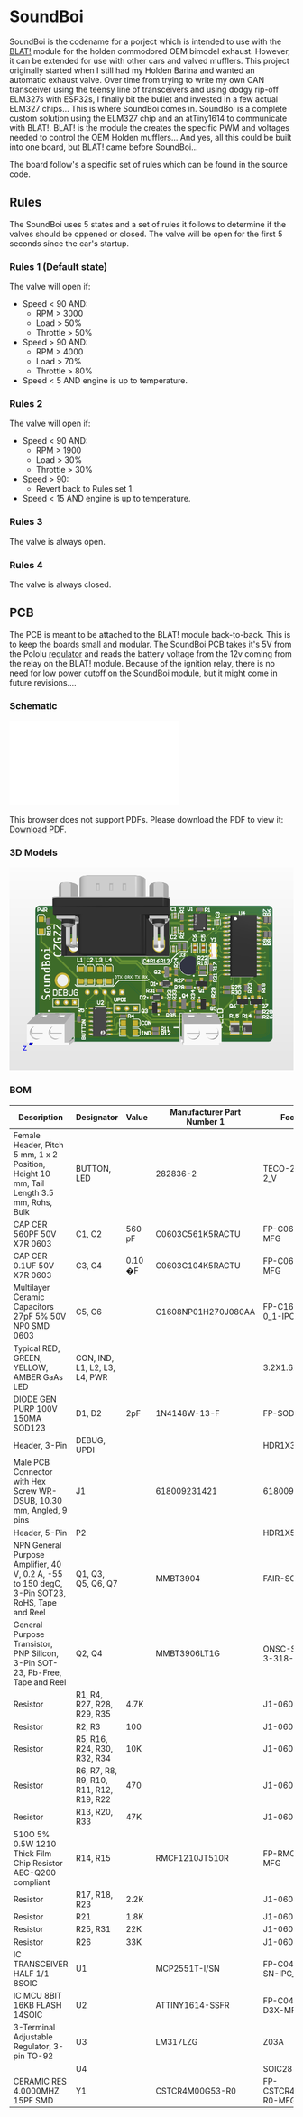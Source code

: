 # SoundBoi
SoundBoi is the codename for a porject which is intended to use with the [BLAT!](https://github.com/hamgzz/BLAT) module for the holden commodored OEM bimodel exhaust. However, it can be extended for use with other cars and valved mufflers. This project originally started when I still had my Holden Barina and wanted an automatic exhaust valve. Over time from trying to write my own CAN transceiver using the teensy line of transceivers and using dodgy rip-off ELM327s with ESP32s, I finally bit the bullet and invested in a few actual ELM327 chips... This is where SoundBoi comes in. SoundBoi is a complete custom solution using the ELM327 chip and an atTiny1614 to communicate with BLAT!. BLAT! is the module the creates the specific PWM and voltages needed to control the OEM Holden mufflers... And yes, all this could be built into one board, but BLAT! came before SoundBoi...

The board follow's a specific set of rules which can be found in the source code.

## Rules
The SoundBoi uses 5 states and a set of rules it follows to determine if the valves should be oppened or closed.
The valve will be open for the first 5 seconds since the car's startup.

### Rules 1 (Default state)
The valve will open if:
 - Speed < 90 AND:
 	- RPM       > 3000
 	- Load      > 50%
 	- Throttle  > 50%
 - Speed > 90 AND:
	- RPM       > 4000
	- Load      > 70%
	- Throttle  > 80%
 - Speed < 5 AND engine is up to temperature.

### Rules 2
The valve will open if:
 - Speed < 90 AND:
	- RPM       > 1900
	- Load      > 30%
	- Throttle  > 30%
 - Speed > 90:
	- Revert back to Rules set 1.
 - Speed < 15 AND engine is up to temperature.

### Rules 3
The valve is always open.

### Rules 4
The valve is always closed.

## PCB

The PCB is meant to be attached to the BLAT! module back-to-back. This is to keep the boards small and modular. The SoundBoi PCB takes it's 5V from the Pololu [regulator](https://www.pololu.com/product/2843) and reads the battery voltage from the 12v coming from the relay on the BLAT! module. Because of the ignition relay, there is no need for low power cutoff on the SoundBoi module, but it might come in future revisions....

### Schematic

<object data="PCB/SoundBoi/SoundBoi.pdf" type="application/pdf" width="700px" height="700px">
    <embed src="PCB/SoundBoi/SoundBoi.pdf">
        <p>This browser does not support PDFs. Please download the PDF to view it: <a href="PCB/SoundBoi/SoundBoi.pdf">Download PDF</a>.</p>
    </embed>
</object>

### 3D Models
![alt text](PCB1.png)

### BOM

|Description                                                                                  |Designator                             |Value  |Manufacturer Part Number 1|Footprint             |Quantity|
|---------------------------------------------------------------------------------------------|---------------------------------------|-------|--------------------------|----------------------|--------|
|Female Header, Pitch 5 mm, 1 x 2 Position, Height 10 mm, Tail Length 3.5 mm, Rohs, Bulk      |BUTTON, LED                            |       |282836-2                  |TECO-282836-2_V       |2       |
|CAP CER 560PF 50V X7R 0603                                                                   |C1, C2                                 |560 pF |C0603C561K5RACTU          |FP-C0603C-CF-MFG      |2       |
|CAP CER 0.1UF 50V X7R 0603                                                                   |C3, C4                                 |0.10 �F|C0603C104K5RACTU          |FP-C0603C-CF-MFG      |2       |
|Multilayer Ceramic Capacitors 27pF  5% 50V NP0 SMD 0603                                      |C5, C6                                 |       |C1608NP01H270J080AA       |FP-C1608-080-0_1-IPC_A|2       |
|Typical RED, GREEN, YELLOW, AMBER GaAs LED                                                   |CON, IND, L1, L2, L3, L4, PWR          |       |                          |3.2X1.6X1.1           |7       |
|DIODE GEN PURP 100V 150MA SOD123                                                             |D1, D2                                 |2pF    |1N4148W-13-F              |FP-SOD123-MFG         |2       |
|Header, 3-Pin                                                                                |DEBUG, UPDI                            |       |                          |HDR1X3                |2       |
|Male PCB Connector with Hex Screw WR-DSUB, 10.30 mm, Angled, 9 pins                          |J1                                     |       |618009231421              |618009231421          |1       |
|Header, 5-Pin                                                                                |P2                                     |       |                          |HDR1X5                |1       |
|NPN General Purpose Amplifier, 40 V, 0.2 A, -55 to 150 degC, 3-Pin SOT23, RoHS, Tape and Reel|Q1, Q3, Q5, Q6, Q7                     |       |MMBT3904                  |FAIR-SOT23-3_V        |5       |
|General Purpose Transistor, PNP Silicon, 3-Pin SOT-23, Pb-Free, Tape and Reel                |Q2, Q4                                 |       |MMBT3906LT1G              |ONSC-SOT-23-3-318-08_V|2       |
|Resistor                                                                                     |R1, R4, R27, R28, R29, R35             |4.7K   |                          |J1-0603               |6       |
|Resistor                                                                                     |R2, R3                                 |100    |                          |J1-0603               |2       |
|Resistor                                                                                     |R5, R16, R24, R30, R32, R34            |10K    |                          |J1-0603               |6       |
|Resistor                                                                                     |R6, R7, R8, R9, R10, R11, R12, R19, R22|470    |                          |J1-0603               |9       |
|Resistor                                                                                     |R13, R20, R33                          |47K    |                          |J1-0603               |3       |
|510O  5% 0.5W 1210 Thick Film Chip Resistor AEC-Q200 compliant                               |R14, R15                               |       |RMCF1210JT510R            |FP-RMCF1210-MFG       |2       |
|Resistor                                                                                     |R17, R18, R23                          |2.2K   |                          |J1-0603               |3       |
|Resistor                                                                                     |R21                                    |1.8K   |                          |J1-0603               |1       |
|Resistor                                                                                     |R25, R31                               |22K    |                          |J1-0603               |2       |
|Resistor                                                                                     |R26                                    |33K    |                          |J1-0603               |1       |
|IC TRANSCEIVER HALF 1/1 8SOIC                                                                |U1                                     |       |MCP2551T-I/SN             |FP-C04-057-SN-IPC_B   |1       |
|IC MCU 8BIT 16KB FLASH 14SOIC                                                                |U2                                     |       |ATTINY1614-SSFR           |FP-C04-065-D3X-MFG    |1       |
|3-Terminal Adjustable Regulator, 3-pin TO-92                                                 |U3                                     |       |LM317LZG                  |Z03A                  |1       |
|                                                                                             |U4                                     |       |                          |SOIC28                |1       |
|CERAMIC RES 4.0000MHZ 15PF SMD                                                               |Y1                                     |       |CSTCR4M00G53-R0           |FP-CSTCR4M00G53-R0-MFG|1       |

